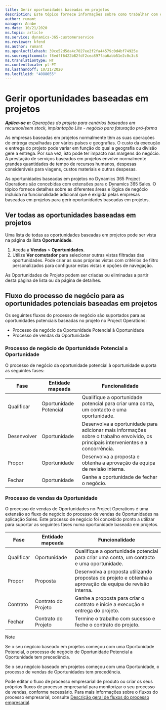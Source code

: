 ```yaml
---
title: Gerir oportunidades baseadas em projetos
description: Este tópico fornece informações sobre como trabalhar com oportunidades relacionadas com projetos.
author: rumant
manager: Annbe
ms.date: 10/21/2020
ms.topic: article
ms.service: dynamics-365-customerservice
ms.reviewer: kfend
ms.author: rumant
ms.openlocfilehash: 39ce52d5da4c7027ee2f2fa44579c0d4bf74925e
ms.sourcegitcommit: f8edff6422b82fdf2cea897faa6abb51e2c0c3c8
ms.translationtype: HT
ms.contentlocale: pt-PT
ms.lasthandoff: 10/21/2020
ms.locfileid: "4088055"
---
```

# <a name="manage-project-based-opportunities"></a>Gerir oportunidades baseadas em projetos

_**Aplica-se a:** Operações do projeto para cenários baseados em recursos/sem stock, implantação Lite - negócio para faturação pró-forma_

As empresas baseadas em projetos normalmente têm as suas operações de entrega espalhadas por vários países e geografias. O custo da execução e entrega do projeto pode variar em função do qual a geografia ou divisão gere a entrega. Por sua vez, isto pode ter impacto nas margens do negócio. A prestação de serviços baseados em projetos envolve normalmente grandes quantidades de tempo de recursos humanos, despesas consideráveis para viagens, custos materiais e outras despesas.

As oportunidades baseadas em projetos no Dynamics 365 Project Operations são concebidas com extensões para o Dynamics 365 Sales. O tópico fornece detalhes sobre as diferentes áreas e lógica de negócio incluída na funcionalidade adicional que é exigida pelas empresas baseadas em projetos para gerir oportunidades baseadas em projetos.

## <a name="view-all-project-based-opportunities"></a>Ver todas as oportunidades baseadas em projetos

Uma lista de todas as oportunidades baseadas em projetos pode ser vista na página da lista **Oportunidade**. 

1. Aceda a **Vendas** > **Oportunidades**.
2. Utilize **Ver comutador** para selecionar outras vistas filtradas das oportunidades. Pode criar as suas próprias vistas com critérios de filtro personalizados para configurar estas vistas e opções de navegação.

As Oportunidades de Projeto podem ser criadas ou eliminadas a partir desta página de lista ou da página de detalhes.

## <a name="business-process-flow-for-project-based-deals"></a>Fluxo do processo de negócio para as oportunidades potenciais baseadas em projetos

Os seguintes fluxos do processo de negócio são suportados para as oportunidades potenciais baseadas no projeto no Project Operations:

- Processo de negócio da Oportunidade Potencial à Oportunidade
- Processo de vendas da Oportunidade

### <a name="lead-to-opportunity-business-process"></a>Processo de negócio de Oportunidade Potencial a Oportunidade 
O processo de negócio da oportunidade potencial à oportunidade suporta as seguintes fases:

| Fase | Entidade mapeada | Funcionalidade |
| --- | --- | --- |
| Qualificar | Oportunidade Potencial | Qualifique a oportunidade potencial para criar uma conta, um contacto e uma oportunidade. |
| Desenvolver | Oportunidade | Desenvolva a oportunidade para adicionar mais informações sobre o trabalho envolvido, os principais intervenientes e a concorrência. |
| Propor | Oportunidade | Desenvolva a proposta e obtenha a aprovação da equipa de revisão interna. |
| Fechar | Oportunidade | Ganhe a oportunidade de fechar o negócio. |

### <a name="opportunity-sales-process"></a>Processo de vendas da Oportunidade
O processo de vendas de Oportunidades no Project Operations é uma extensão ao fluxo de negócio do processo de vendas de Oportunidades na aplicação Sales. Este processo de negócio foi concebido pronto a utilizar para suportar as seguintes fases numa oportunidade baseada em projetos.

| Fase | Entidade mapeada | Funcionalidade |
| --- | --- | --- |
| Qualificar | Oportunidade | Qualifique a oportunidade potencial para criar uma conta, um contacto e uma oportunidade. |
| Propor | Proposta | Desenvolva a proposta utilizando propostas de projeto e obtenha a aprovação da equipa de revisão interna. |
| Contrato | Contrato do Projeto | Ganhe a proposta para criar o contrato e inicie a execução e entrega do projeto. |
| Fechar | Contrato do Projeto | Termine o trabalho com sucesso e feche o contrato do projeto. |

> [!NOTE]
> Se o seu negócio baseado em projetos começou com uma Oportunidade Potencial, o processo de negócio de Oportunidade Potencial a Oportunidade tem precedência.
>
> Se o seu negócio baseado em projetos começou com uma Oportunidade, o processo de vendas de Oportunidades tem precedência.

Pode editar o fluxo de processo empresarial de produto ou criar os seus próprios fluxos de processo empresarial para monitorizar o seu processo de vendas, conforme necessário. Para mais informações sobre o fluxos do processo empresarial, consulte [Descrição geral de fluxos do processo empresarial](https://docs.microsoft.com/dynamics365/customerengagement/on-premises/customize/business-process-flows-overview).
